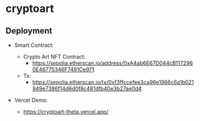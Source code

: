 # cryptoart

## Deployment

* Smart Contract:
    - Crypto Art NFT Contract:
        - https://sepolia.etherscan.io/address/0xA4ab6E67D044cB1172960E46775346F7491Ce971
    - Tx:
        - https://sepolia.etherscan.io/tx/0xf3ffccefee3ca96e1966c6a1b021949e7386f14d6d0f8c481dfb40e3b27ae0d4

* Vercel Demo:
    - https://cryptoart-theta.vercel.app/